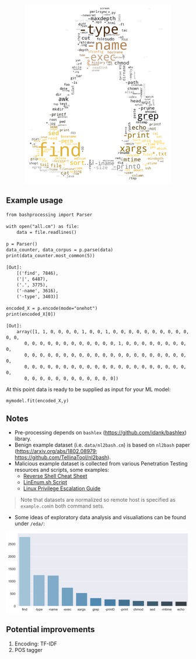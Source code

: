 <p align="center"><img src="img/Tux_wordcloud.png" alt="WordCloud of most common elements" width="400"/>

## Example usage
```
from bashprocessing import Parser

with open("all.cm") as file:
    data = file.readlines()

p = Parser()
data_counter, data_corpus = p.parse(data)
print(data_counter.most_common(5))

[Out]:
    [('find', 7846),
    ('|', 6487),
    ('.', 3775),
    ('-name', 3616),
    ('-type', 3403)]

encoded_X = p.encode(mode="onehot")
print(encoded_X[0])

[Out]:
    array([1, 1, 0, 0, 0, 0, 1, 0, 0, 1, 0, 0, 0, 0, 0, 0, 0, 0, 0, 0, 0, 0,
       0, 0, 0, 0, 0, 0, 0, 0, 0, 0, 0, 0, 1, 0, 0, 0, 0, 0, 0, 0, 0, 0,
       0, 0, 0, 0, 0, 0, 0, 0, 0, 0, 0, 0, 0, 0, 0, 0, 0, 0, 0, 0, 0, 0,
       0, 0, 0, 0, 0, 0, 0, 0, 0, 0, 0, 0, 0, 0, 0, 0, 0, 0, 0, 0, 0, 0,
       0, 0, 0, 0, 0, 0, 0, 0, 0, 0, 0, 0])
```

At this point data is ready to be supplied as input for your ML model:
```
mymodel.fit(encoded_X,y)
```

## Notes

- Pre-processing depends on `bashlex` (https://github.com/idank/bashlex) library.  
- Benign example dataset (i.e. `data/nl2bash.cm`) is based on `nl2bash` paper (https://arxiv.org/abs/1802.08979; https://github.com/TellinaTool/nl2bash).
- Malicious example dataset is collected from various Penetration Testing resources and scripts, some examples:
    - [Reverse Shell Cheat Sheet](https://github.com/swisskyrepo/PayloadsAllTheThings/blob/master/Methodology%20and%20Resources/Reverse%20Shell%20Cheatsheet.md)
    - [LinEnum.sh Script](https://github.com/rebootuser/LinEnum/blob/master/LinEnum.sh)
    - [Linux Privilege Escalation Guide](https://blog.g0tmi1k.com/2011/08/basic-linux-privilege-escalation/)

> Note that datasets are normalized so remote host is specified as `example.com`in both command sets.

- Some ideas of exploratory data analysis and visualiations can be found under `/eda/`:

<img src="img/absolute_element_counts.png" alt="Absolute Element Counts" width="600">

## Potential improvements

1. Encoding: TF-IDF
2. POS tagger
